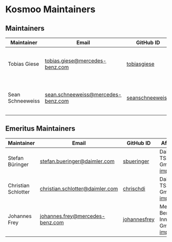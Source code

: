 <!-- SPDX-License-Identifier: MIT --->

# Kosmoo Maintainers

## Maintainers

| Maintainer       | Email                                | GitHub ID                                             | Affiliation                                                                                                              | Joined     |
|------------------|--------------------------------------|-------------------------------------------------------|--------------------------------------------------------------------------------------------------------------------------|------------|
| Tobias Giese     | <tobias.giese@mercedes-benz.com>     | [tobiasgiese](https://github.com/tobiasgiese)         | Mercedes-Benz Tech Innovation GmbH, [imprint](https://github.com/mercedes-benz/foss/blob/master/PROVIDER_INFORMATION.md) | 2022-03-18 |
| Sean Schneeweiss | <sean.schneeweiss@mercedes-benz.com> | [seanschneeweiss](https://github.com/seanschneeweiss) | Mercedes-Benz Tech Innovation GmbH, [imprint](https://github.com/mercedes-benz/foss/blob/master/PROVIDER_INFORMATION.md) | 2022-03-18 |

## Emeritus Maintainers

| Maintainer          | Email                             | GitHub ID                                       | Affiliation                                                                                                              | Joined     | Left       |
|---------------------|-----------------------------------|-------------------------------------------------|--------------------------------------------------------------------------------------------------------------------------|------------|------------|
| Stefan Büringer     | <stefan.bueringer@daimler.com>    | [sbueringer](https://github.com/sbueringer)     | Daimler TSS GmbH, [imprint](https://github.com/mercedes-benz/foss/blob/master/PROVIDER_INFORMATION.md)                   | -          | 2021-06-30 |
| Christian Schlotter | <christian.schlotter@daimler.com> | [chrischdi](https://github.com/chrischdi)       | Daimler TSS GmbH, [imprint](https://github.com/mercedes-benz/foss/blob/master/PROVIDER_INFORMATION.md)                   | 2019-08-07 | 2022-03-31 |
| Johannes Frey       | <johannes.frey@mercedes-benz.com> | [johannesfrey](https://github.com/johannesfrey) | Mercedes-Benz Tech Innovation GmbH, [imprint](https://github.com/mercedes-benz/foss/blob/master/PROVIDER_INFORMATION.md) | 2022-04-20 | 2023-12-18 |
